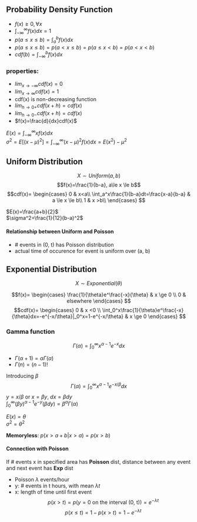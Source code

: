 ## Probability Density Function
- $f(x) \ge 0, \forall x$
- $\int_{-\infty}^\infty f(x)dx=1$
- $p(a \le x \le b)=\int_a^b f(x)dx$
- $p(a \le x \le b)= p(a <x\le b)=p(a\le x <b)=p(a<x<b)$
- $cdf(b)=\int_{-\infty}^b f(x)dx$

### properties:
- $lim_{x\to -\infty}cdf(x)=0$
- $lim_{x\to \infty}cdf(x)=1$
- cdf(x) is non-decreasing function
- $lim_{h\to0+}cdf(x+h)=cdf(x)$
- $lim_{h\to0-}cdf(x+h)=cdf(x)$
- $f(x)=\frac{d}{dx}cdf(x)$

$E(x)=\int_{-\infty}^{\infty}xf(x)dx$\
$\sigma^2=E[(x-\mu)^2]=\int_{-\infty}^{\infty}(x-\mu)^2f(x)dx=E(x^2)-\mu^2$

## Uniform Distribution
$$X \sim Uniform(a,b)$$
$$f(x)=\frac{1}{b-a}, a\le x \le b$$
$$cdf(x)=
    \begin{cases}
        0 & x<a\\
        \int_a^x\frac{1}{b-a}dt=\frac{x-a}{b-a} & a \le x \le b\\
        1 & x >b\\
    \end{cases}
$$

$E(x)=\frac{a+b}{2}$\
$\sigma^2=\frac{1}{12}(b-a)^2$

#### Relationship between Uniform and Poisson
- \# events in (0, t) has Poisson distribution
- actual time of occurence for event is uniform over (a, b)

## Exponential Distribution
$$X \sim Exponential(\theta)$$

$$f(x)=
    \begin{cases}
        \frac{1}{\theta}e^\frac{-x}{\theta} & x \ge 0 \\
        0 & elsewhere
    \end{cases}
$$
$$cdf(x)=
    \begin{cases}
        0 & x <0 \\
        \int_0^x\frac{1}{\theta}e^\frac{-x}{\theta}dx=-e^{-x/\theta}|_0^x=1-e^{-x/\theta} & x \ge 0
    \end{cases}
$$

### Gamma function
$$\Gamma(\alpha)=\int_0^\infty x^{\alpha-1}e^{-x}dx$$
- $\Gamma(\alpha+1)=\alpha\Gamma(\alpha)$
- $\Gamma(n)=(n-1)!$

Introducing $\beta$
$$\Gamma(\alpha)=\int_0^\infty x^{\alpha-1}e^{-x/\beta}dx$$
$y=x/\beta$ or $x=\beta y$, $dx=\beta dy$ \
$\int _0^\infty (\beta y)^{\alpha - 1}e^{-y}(\beta dy)=\beta^\alpha\Gamma(\alpha)$

$E(x)=\theta$\
$\sigma^2=\theta^2$

**Memoryless**: $p(x > a+b|x>a)=p(x>b)$

#### Connection with Poisson
If \# events x in specified area has **Poisson** dist, distance between any event and next event has **Exp** dist

- Poisson $\lambda$ events/hour
- y: \# events in t hours, with mean $\lambda t$
- x: length of time until first event
$$p(x>t)=p(y=0 \text{ on the interval (0, t)})=e^{-\lambda t}$$
$$p(x \le t)=1-p(x>t)=1-e^{-\lambda t}$$
